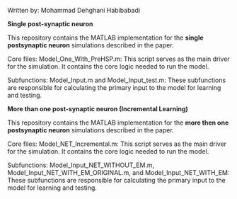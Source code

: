 Written by: Mohammad Dehghani Habibabadi

**Single post-synaptic neuron**

This repository contains the MATLAB implementation for the **single postsynaptic neuron** simulations described in the paper.

Core files:
Model_One_With_PreHSP.m: This script serves as the main driver for the simulation. It contains the core logic needed to run the model.

Subfunctions:
Model_Input.m and Model_Input_test.m: These subfunctions are responsible for calculating the primary input to the model for learning and testing.

**More than one post-synaptic neuron (Incremental Learning)**

This repository contains the MATLAB implementation for the **more then one postsynaptic neuron** simulations described in the paper.

Core files: Model_NET_Incremental.m: This script serves as the main driver for the simulation. It contains the core logic needed to run the model.

Subfunctions: Model_Input_NET_WITHOUT_EM.m, Model_Input_NET_WITH_EM_ORIGINAL.m, and Model_Input_NET_WITH_EM: These subfunctions are responsible for calculating the primary input to the model for learning and testing.



